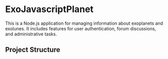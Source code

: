 # ExoJavascriptPlanet

This is a Node.js application for managing information about exoplanets and exolunes. It includes features for user authentication, forum discussions, and administrative tasks.

## Project Structure